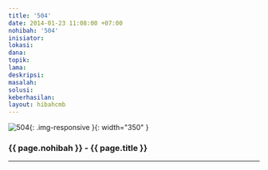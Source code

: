 ```yaml
---
title: '504'
date: 2014-01-23 11:08:00 +07:00
nohibah: '504'
inisiator:
lokasi:
dana:
topik:
lama:
deskripsi:
masalah:
solusi:
keberhasilan:
layout: hibahcmb
---
```


![504](/static/img/hibahcmb/504.png){: .img-responsive }{: width="350" }

### {{ page.nohibah }} - {{ page.title }}

---
